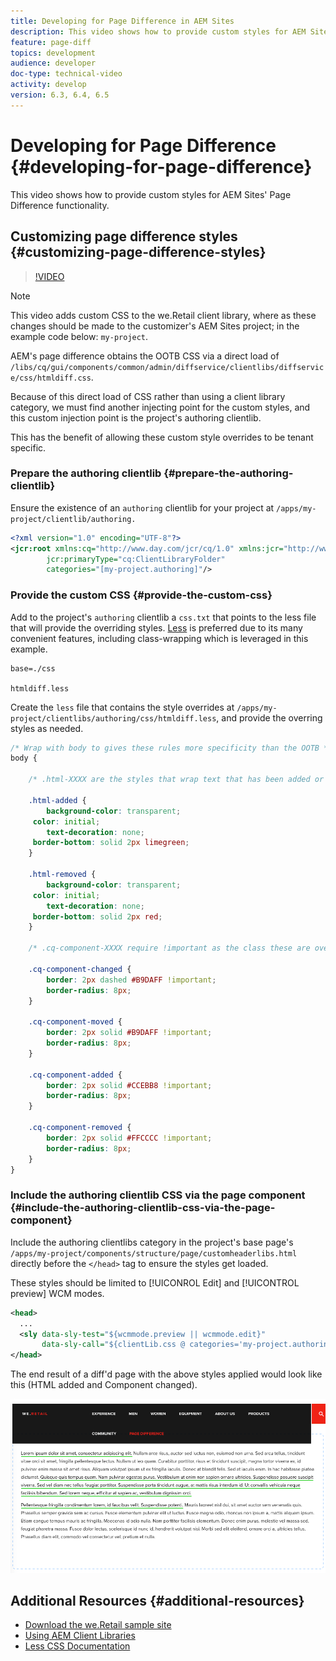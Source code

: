 ```yaml
---
title: Developing for Page Difference in AEM Sites
description: This video shows how to provide custom styles for AEM Sites' Page Difference functionality.
feature: page-diff
topics: development
audience: developer
doc-type: technical-video
activity: develop
version: 6.3, 6.4, 6.5
---
```


# Developing for Page Difference {#developing-for-page-difference}

This video shows how to provide custom styles for AEM Sites' Page Difference functionality.

## Customizing page difference styles {#customizing-page-difference-styles}

>[!VIDEO](https://video.tv.adobe.com/v/18871/?quality=9)

>[!NOTE]
>
>This video adds custom CSS to the we.Retail client library, where as these changes should be made to the customizer's AEM Sites project; in the example code below: `my-project`.

AEM's page difference obtains the OOTB CSS via a direct load of `/libs/cq/gui/components/common/admin/diffservice/clientlibs/diffservice/css/htmldiff.css`.

Because of this direct load of CSS rather than using a client library category, we must find another injecting point for the custom styles, and this custom injection point is the project's authoring clientlib.

This has the benefit of allowing these custom style overrides to be tenant specific.

### Prepare the authoring clientlib {#prepare-the-authoring-clientlib}

Ensure the existence of an `authoring` clientlib for your project at `/apps/my-project/clientlib/authoring.`

```xml
<?xml version="1.0" encoding="UTF-8"?>
<jcr:root xmlns:cq="http://www.day.com/jcr/cq/1.0" xmlns:jcr="http://www.jcp.org/jcr/1.0"
        jcr:primaryType="cq:ClientLibraryFolder"
        categories="[my-project.authoring]"/>

```

### Provide the custom CSS {#provide-the-custom-css}

Add to the project's `authoring` clientlib a `css.txt` that points to the less file that will provide the overriding styles. [Less](https://lesscss.org/) is preferred due to its many convenient features, including class-wrapping which is leveraged in this example.

```shell
base=./css

htmldiff.less
```

Create the `less` file that contains the style overrides at `/apps/my-project/clientlibs/authoring/css/htmldiff.less`, and provide the overring styles as needed.

```css
/* Wrap with body to gives these rules more specificity than the OOTB */
body {

    /* .html-XXXX are the styles that wrap text that has been added or removed */

    .html-added {
        background-color: transparent;
     color: initial;
        text-decoration: none;
     border-bottom: solid 2px limegreen;
    }

    .html-removed {
        background-color: transparent;
     color: initial;
        text-decoration: none;
     border-bottom: solid 2px red;
    }

    /* .cq-component-XXXX require !important as the class these are overriding uses it. */

    .cq-component-changed {
        border: 2px dashed #B9DAFF !important;
        border-radius: 8px;
    }
    
    .cq-component-moved {
        border: 2px solid #B9DAFF !important;
        border-radius: 8px;
    }

    .cq-component-added {
        border: 2px solid #CCEBB8 !important;
        border-radius: 8px;
    }

    .cq-component-removed {
        border: 2px solid #FFCCCC !important;
        border-radius: 8px;
    }
}
```

### Include the authoring clientlib CSS via the page component {#include-the-authoring-clientlib-css-via-the-page-component}

Include the authoring clientlibs category in the project's base page's `/apps/my-project/components/structure/page/customheaderlibs.html` directly before the `</head>` tag to ensure the styles get loaded.

These styles should be limited to [!UICONROL Edit] and [!UICONTROL preview] WCM modes.

```xml
<head>
  ...
  <sly data-sly-test="${wcmmode.preview || wcmmode.edit}" 
       data-sly-call="${clientLib.css @ categories='my-project.authoring'}"/>
</head>
```

The end result of a diff'd page with the above styles applied would look like this (HTML added and Component changed).

![Page difference](assets/page-diff.png)

## Additional Resources {#additional-resources}

* [Download the we.Retail sample site](https://github.com/Adobe-Marketing-Cloud/aem-sample-we-retail/releases)
* [Using AEM Client Libraries](https://helpx.adobe.com/experience-manager/6-5/sites/developing/using/clientlibs.html)
* [Less CSS Documentation](https://lesscss.org/)
